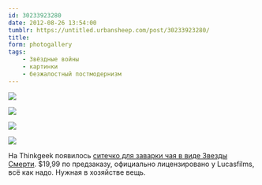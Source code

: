```yaml
---
id: 30233923280
date: 2012-08-26 13:54:00
tumblr: https://untitled.urbansheep.com/post/30233923280/
title:
form: photogallery
tags:
    - Звёздные войны
    - картинки
    - безжалостный постмодернизм
---
```


<div class="gallery-wrapper">

![](@/assets/media/30233923280_1.jpg)

![](@/assets/media/30233923280_2.jpg)

![](@/assets/media/30233923280_3.jpg)

![](@/assets/media/30233923280_4.jpg)

</div>

<p>На Thinkgeek появилось <a href="http://www.thinkgeek.com/product/ed08/">ситечко для заварки чая в виде Звезды Смерти</a>. $19,99 по предзаказу, официально лицензировано у Lucasfilms, всё как надо. Нужная в хозяйстве вещь.</p>
